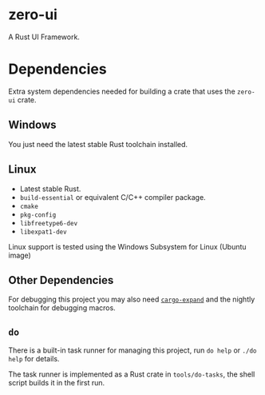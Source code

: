 # zero-ui

A Rust UI Framework.

# Dependencies

Extra system dependencies needed for building a crate that uses the `zero-ui` crate.

## Windows

You just need the latest stable Rust toolchain installed.

## Linux

* Latest stable Rust.
* `build-essential` or equivalent C/C++ compiler package.
* `cmake`
* `pkg-config`
* `libfreetype6-dev`
* `libexpat1-dev`

Linux support is tested using the Windows Subsystem for Linux (Ubuntu image)

## Other Dependencies

For debugging this project you may also need [`cargo-expand`](https://github.com/dtolnay/cargo-expand)
and the nightly toolchain for debugging macros.

## `do`

There is a built-in task runner for managing this project, run `do help` or `./do help` for details.

The task runner is implemented as a Rust crate in `tools/do-tasks`, the shell script builds it in the first run.